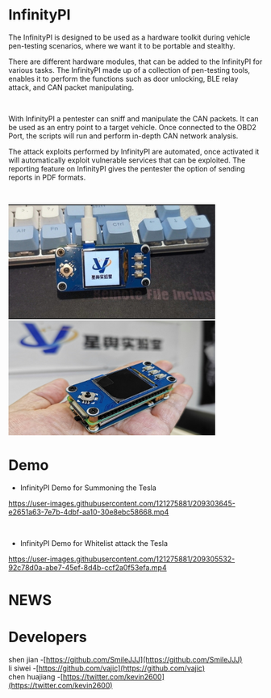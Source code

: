 
# InfinityPI
<p>The InfinityPI is designed to be used as a hardware toolkit during vehicle pen-testing scenarios, where we want it to be portable and stealthy.

There are different hardware modules, that can be added to the InfinityPI for various tasks. The InfinityPI made up of a collection of pen-testing tools, enables it to perform the functions such as door unlocking,
 BLE relay attack, and CAN packet manipulating. 
</p>
<br/>
<p>With InfinityPI a pentester can sniff and manipulate the CAN packets. It can be used as an entry point to a target vehicle. Once connected to the OBD2 Port, 
the scripts will run and perform in-depth CAN network analysis.

The attack exploits performed by InfinityPI are automated, once activated it will automatically exploit vulnerable services that can be exploited. 
The reporting feature on InfinityPI gives the pentester the option of sending reports in PDF formats.
</p>
<br/>

<img src="./data/img/1.jpg" width=410px><img src="./data/img/2.jpg" width=410px>

# Demo
* InfinityPI Demo for Summoning the Tesla<br>

https://user-images.githubusercontent.com/121275881/209303645-e2651a63-7e7b-4dbf-aa10-30e8ebc58668.mp4

<br>

* InfinityPI Demo for Whitelist attack the Tesla

https://user-images.githubusercontent.com/121275881/209305532-92c78d0a-abe7-45ef-8d4b-ccf2a0f53efa.mp4

# NEWS

# Developers
shen jian -[https://github.com/SmileJJJ](https://github.com/SmileJJJ) <br/>
li siwei -[https://github.com/vajic](https://github.com/vajic) <br/>
chen huajiang -[https://twitter.com/kevin2600](https://twitter.com/kevin2600) <br/>